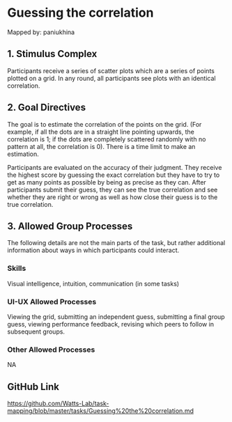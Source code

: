 # Guessing the correlation

Mapped by: paniukhina 

## 1. Stimulus Complex 
Participants receive a series of scatter plots which are a series of points plotted on a grid. In any round, all participants see plots with an identical correlation.

## 2. Goal Directives 
The goal is to estimate the correlation of the points on the grid. (For example, if all the dots are in a straight line pointing upwards, the correlation is 1; if the dots are completely scattered randomly with no pattern at all, the correlation is 0). There is a time limit to make an estimation.

Participants are evaluated on the accuracy of their judgment. They receive the highest score by guessing the exact correlation but they have to try to get as many points as possible by being as precise as they can. After participants submit their guess, they can see the true correlation and see whether they are right or wrong as well as how close their guess is to the true correlation.

## 3. Allowed Group Processes 
The following details are not the main parts of the task, but rather additional information about ways in which participants could interact.

### Skills 
Visual intelligence, intuition, communication (in some tasks)

### UI-UX Allowed Processes
Viewing the grid, submitting an independent guess, submitting a final group guess, viewing performance feedback, revising which peers to follow in subsequent groups.

### Other Allowed Processes
NA

## GitHub Link 
https://github.com/Watts-Lab/task-mapping/blob/master/tasks/Guessing%20the%20correlation.md
